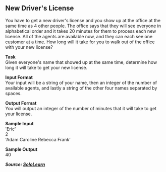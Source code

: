 ## New Driver's License
You have to get a new driver's license and you show up at the office at the same time as 4 other people. 
The office says that they will see everyone in alphabetical order and it takes 20 minutes for them to process each new license. 
All of the agents are available now, and they can each see one customer at a time. How long will it take for you to walk out of the office with your new license?

**Task**<br>
Given everyone's name that showed up at the same time, determine how long it will take to get your new license.

**Input Format**<br>
Your input will be a string of your name, then an integer of the number of available agents, and lastly a string of the other four names separated by spaces.

**Output Format**<br>
You will output an integer of the number of minutes that it will take to get your license.

**Sample Input**<br>
'Eric'<br>
2<br>
'Adam Caroline Rebecca Frank'<br>

**Sample Output**<br>
40

***Source: [SoloLearn](https://www.sololearn.com/)***